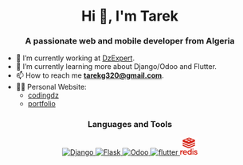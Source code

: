 <h1 align="center">Hi 👋, I'm Tarek </h1> 
<h3 align="center">A passionate web and mobile developer from Algeria</h3>

- 🔭 I’m currently working at [DzExpert](http://www.dzexpert.com/).   
- 🌱 I’m currently learning more about Django/Odoo and Flutter.
- 📫 How to reach me **tarekg320@gmail.com**.
- 👨‍💻 Personal Website:
    - [codingdz](https://codingdz.com/)
    - [portfolio](https://portfolio.codingdz.com/)


<h3 align="center">Languages and Tools</h3>
<p align="center">  
    <a href="https://docs.djangoproject.com/" target="_blank"> 
        <img src="https://www.vectorlogo.zone/logos/djangoproject/djangoproject-icon.svg" alt="Django" width="35" height="35" />
    </a> 
    <a href="https://wagtail.org/" target="_blank"> 
        <img src="https://avatars.githubusercontent.com/u/23708009?s=48&v=4" alt="Flask" width="35" height="35" />
    </a>
    <a href="https://www.odoo.com/" target="_blank"> 
        <img src="https://media.licdn.com/dms/image/v2/D4E0BAQF91OMQCIi4dQ/company-logo_200_200/company-logo_200_200/0/1691657301051/odoo_logo?e=1740009600&v=beta&t=FGl-rPUCTZpjsS7A6i8UdtoVKYqzrqrv_0aRfgi22Hw" alt="Odoo" width="35" height="35" />
    <a href="https://flutter.dev" target="_blank"> 
        <img src="https://www.vectorlogo.zone/logos/flutterio/flutterio-icon.svg" alt="flutter" width="35" height="35" />
    </a>
    <a href="https://redis.io" target="_blank"> 
        <img src="https://raw.githubusercontent.com/devicons/devicon/master/icons/redis/redis-plain-wordmark.svg" alt="redis"
            width="35" height="35" /> 
    </a> 
</p>
